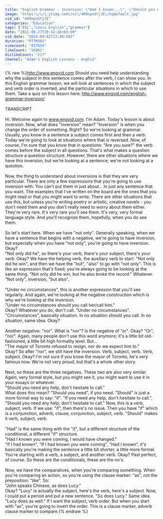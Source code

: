 ```yaml
---
title: "English Grammar - Inversion: \"Had I known...\", \"Should you need...\""
image: "https:\/\/i.ytimg.com\/vi\/4K0npnSYjJE\/hqdefault.jpg"
vid_id: "4K0npnSYjJE"
categories: "Education"
tags: ["ESL","Learn English","grammar"]
date: "2021-09-27T20:42:36+03:00"
vid_date: "2014-04-02T23:48:50Z"
duration: "PT7M38S"
viewcount: "837656"
likeCount: "16961"
dislikeCount: "217"
channel: "Adam’s English Lessons · engVid"
---
```

{% raw %}<a rel="nofollow" target="blank" href="http://www.engvid.com">http://www.engvid.com</a> Should you need help understanding why the subject in this sentence comes after the verb, I can show you. In this English grammar lesson, we will look at sentences in which the subject and verb order is inverted, and the particular situations in which to use them. Take a quiz on this lesson here: <a rel="nofollow" target="blank" href="http://www.engvid.com/english-grammar-inversion/">http://www.engvid.com/english-grammar-inversion/</a><br /><br />TRANSCRIPT<br /><br />Hi. Welcome again to www.engvid.com. I'm Adam. Today's lesson is about inversion. Now, what does &quot;inversion&quot; mean? &quot;Inversion&quot; is when you change the order of something. Right? So we're looking at grammar. Usually, you know in a sentence a subject comes first and then a verb. Today we're going to look at situations where that is reversed. Now, of course, I'm sure that you know that in questions: &quot;Are you sure?&quot; the verb comes before the subject in all questions. That's what makes a question structure a question structure. However, there are other situations where we have this inversion, but we're looking at a sentence; we're not looking at a question.<br /><br />Now, the thing to understand about inversions is that they are very particular. There are only a few expressions that you're going to use inversion with. You can't put them in just about... In just any sentence that you want. The examples that I've written on the board are the ones that you might read or that you might want to write. There are other situations that use this, but unless you're writing poetry or artistic, creative novels - you don't need them and you don't really need to worry about them either. They're very rare. It's very rare you'll see them. It's very, very formal language style. And you'll recognize them, hopefully, when you do see them.<br /><br />So let's start here. When we have &quot;not only&quot;. Generally speaking, when we have a sentence that begins with a negative, we're going to have inversion, but especially when you have &quot;not only&quot;, you're going to have inversion. Okay?<br />&quot;Not only did he&quot;, so there's your verb, there's your subject, there's your verb. Okay? We have the helping verb, the auxiliary verb to start. &quot;Not only did he win&quot;, and then we have the &quot;but&quot;, &quot;also&quot; to go with &quot;not only&quot;. This is like an expression that's fixed; you're always going to be looking at the same thing. &quot;Not only did he win, but he also broke the record.&quot; Whatever. &quot;Not only&quot;, inversion, &quot;but also&quot;.<br /><br />&quot;Under no circumstances&quot;, this is another expression that you'll see regularly. And again, we're looking at the negative construction which is why we're looking at the inversion.<br />&quot;Under no circumstances should you call her/call him.&quot;<br />Okay? Whatever you do, don't call. &quot;Under no circumstances&quot;. &quot;Circumstances&quot;, basically situation. In no situation should you call. In no situation, same idea. Okay?<br /><br />Another negative: &quot;nor&quot;. What is &quot;nor&quot;? Is the negative of &quot;or&quot;. Okay? &quot;Or&quot;, &quot;nor&quot;. Again, many people don't use this word anymore; it's a little bit old-fashioned, a little bit high formality level. But...<br />&quot;The mayor of Toronto refused to resign, nor do we expect him to.&quot;<br />Okay? So after &quot;nor&quot;, we still have the inversion. Verb, subject, verb. Verb, subject. Okay? I'm not sure if you know the mayor of Toronto, he's very famous now. We're not very proud, but that's a whole other story.<br /><br />Next, so these are the three negatives. These two are also very similar. Again, very formal style, but you might see it, you might want to use it in your essays or whatever.<br />&quot;Should you need any help, don't hesitate to call.&quot;<br />What does this mean? &quot;Should you need&quot;, if you need. &quot;Should&quot; is just a more formal way to say: &quot;if&quot;. &quot;If you need any help, don't hesitate to call.&quot;, &quot;Should you need any help, don't hesitate to call.&quot; Now, this is a verb, subject, verb. If we use: &quot;if&quot;, then there's no issue. Then you have &quot;if&quot; which is a conjunction, adverb, clause, conjunction, subject, verb. &quot;Should&quot; makes it verb, subject, verb.<br /><br />&quot;Had&quot; is the same thing with the &quot;if&quot;, but a different structure of the conditional, a different &quot;if&quot; structure.<br />&quot;Had I known you were coming, I would have changed.&quot;<br />&quot;If I had known&quot;, &quot;If I had known you were coming&quot;, &quot;Had I known&quot;, it's basically you're making the sentence a little bit shorter, a little more formal. You're starting with a verb, a subject, and another verb. Okay? Past perfect, of course. So these are the conditionals, these are the no's.<br /><br />Now, we have the comparatives, when you're comparing something. When you're comparing an action, so you're using the clause marker: &quot;as&quot;, not the preposition: &quot;like&quot;. So:<br />&quot;John speaks Chinese, as does Lucy.&quot;<br />Okay? &quot;Lucy&quot; is actually the subject, here's the verb, here's a subject. Now, I could put a period and put a new sentence. &quot;So does Lucy.&quot; Same idea. &quot;Lucy does as well.&quot; If I want the subject, verb order. But when you start with &quot;as&quot;, you're going to invert the order. This is a clause marker, adverb clause marker to compare.{% endraw %}

